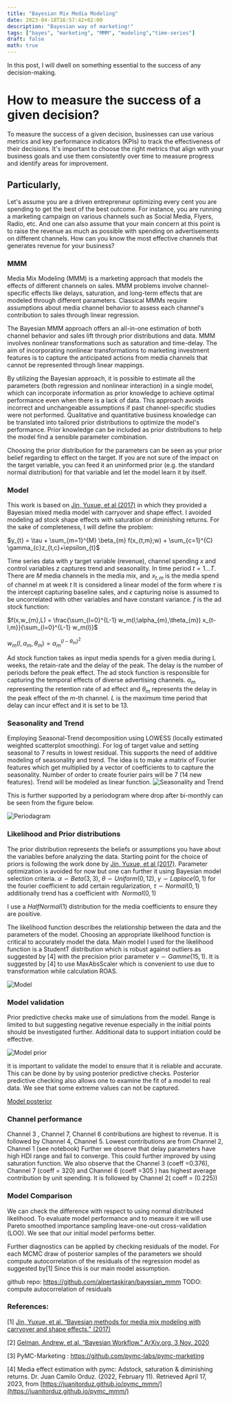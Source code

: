 ```yaml
---
title: "Bayesian Mix Media Modeling"
date: 2023-04-18T16:57:42+02:00
description: "Bayesian way of marketing!"
tags: ["bayes", "marketing", "MMM", "modeling","time-series"]
draft: false
math: true
---
```


In this post, I will dwell on something essential to the success of any decision-making. 

# How to measure the success of a given decision? 

To measure the success of a given decision, businesses can use various metrics and key performance indicators (KPIs) to track the effectiveness of their decisions. It's important to choose the right metrics that align with your business goals and use them consistently over time to measure progress and identify areas for improvement.

## Particularly,

Let's assume you are a driven entrepreneur optimizing every cent you are spending to get the best of the best outcome. For instance, you are running a marketing campaign on various channels such as Social Media, Flyers, Radio, etc. And one can also assume that your main concern at this point is to raise the revenue as much as possible with spending on advertisements on different channels. How can you know the most effective channels that generates revenue for your business?

### MMM

Media Mix Modeling (MMM) is a marketing approach that models the effects of different channels on sales. MMM problems involve channel-specific effects like delays, saturation, and long-term effects that are modeled through different parameters. Classical MMMs require assumptions about media channel behavior to assess each channel's contribution to sales through linear regression. 

The Bayesian MMM approach offers an all-in-one estimation of both channel behavior and sales lift through prior distributions and data. MMM involves nonlinear transformations such as saturation and time-delay. The aim of incorporating nonlinear transformations to marketing investment features is to capture the anticipated actions from media channels that cannot be represented through linear mappings.

By utilizing the Bayesian approach, it is possible to estimate all the parameters (both regression and nonlinear interaction) in a single model, which can incorporate information as prior knowledge to achieve optimal performance even when there is a lack of data. This approach avoids incorrect and unchangeable assumptions if past channel-specific studies were not performed. Qualitative and quantitative business knowledge can be translated into tailored prior distributions to optimize the model's performance. Prior knowledge can be included as prior distributions to help the model find a sensible parameter combination.

Choosing the prior distribution for the parameters can be seen as your prior belief regarding to effect on the target. If you are not sure of the impact on the target variable, you can feed it an uninformed prior (e.g. the standard normal distribution) for that variable and let the model learn it by itself.

### Model

This work is based on [Jin, Yuxue, et al (2017)](https://research.google/pubs/pub46001/) in which they provided a Bayesian mixed media model with carryover and shape effect. I avoided modeling ad stock shape effects with saturation or diminishing returns. For the sake of completeness, I will define the problem:

$y_{t} = \tau + \sum_{m=1}^{M} \beta_{m} f(x_{t,m};w) + \sum_{c=1}^{C} \gamma_{c}z_{t,c}+\epsilon_{t}$

Time series data with $y$ target variable (revenue), channel spending $x$ and control variables $z$ captures trend and seasonality. In time period $t = 1 \dots T$. There are $M$ media channels in the media mix, and $x_{t,m}$ is the media spend of channel $m$ at week $t$ It is considered a linear model of the form where $\tau$ is the intercept capturing baseline sales, and $\epsilon$ capturing noise is assumed to be uncorrelated with other variables and have constant variance. $f$ is the ad stock function:

$f(x,w_{m},L) = \frac{\sum_{l=0}^{L-1} w_m(l;\alpha_{m},\theta_{m}) x_{t-l,m}}{\sum_{l=0}^{L-1} w_m(l)}$ 

$w_m(l,\alpha_m,\theta_m)=\alpha_{m}^{(l-\theta_m)^2}$

Ad stock function takes as input media spends for a given media during  L weeks, the retain-rate and the delay of the peak. The delay is the number of periods before the peak effect. The ad stock function is responsible for capturing the temporal effects of diverse advertising channels. $\alpha_{m}$ representing the retention rate of ad effect  and $\theta_{m}$ represents the delay in the peak effect of the $m$-th channel. $L$ is the maximum time period that delay can incur effect and it is set to be 13.  


### Seasonality and Trend
 
Employing Seasonal-Trend decomposition using LOWESS (locally estimated weighted scatterplot smoothing). For log of target value and setting seasonal to 7 results in lowest residual. This supports the need of additive modeling of seasonality and trend. The idea is to make a matrix of Fourier features which get multiplied by a vector of coefficients to to capture the seasonality. Number of order to create fourier pairs will be 7 (14 new features). Trend will be modeled as linear function.
![Seasonality and Trend](/images/mmm/time_series_seasonality.png)

This is further supported by a periodogram where drop after bi-monthly can be seen from the figure below.

![Periodagram](/images/mmm/periodagram.png)


### Likelihood and Prior distributions 

The prior distribution represents the beliefs or assumptions you have about the variables before analyzing the data. Starting point for the choice of priors is following the work done by [Jin, Yuxue, et al (2017)](https://research.google/pubs/pub46001/). Parameter optimization is avoided for now but one can further it using Bayesian model selection criteria. $\alpha \backsim Beta(3,3)$, $\theta \backsim Uniform(0,12)$, $\gamma \backsim Laplace(0,1)$ for the fourier coefficient to add certain regularization, $\tau \backsim Normal(0,1)$ additionally trend has a coefficient with $~Normal(0,1)$  

I use a $HalfNormal(1)$ distribution for the media coefficients to ensure they are positive.

The likelihood function describes the relationship between the data and the parameters of the model. Choosing an appropriate likelihood function is critical to accurately model the data. Main model I used for the likelihood function is a StudentT distribution which is  robust against outliers as suggested by [4] with the precision prior parameter $\nu \backsim Gamme(15,1)$. It is suggested by [4] to use MaxAbsScaler which is convenient to use due to transformation while calculation ROAS.

![Model](/images/mmm/model_specification.png)

### Model validation

Prior predictive checks make use of simulations from the model. Range is limited to but suggesting negative revenue especially in the initial points should be investigated further. Additional data to support initiation could be effective.


![Model prior](/images/mmm/prior_predictive.png)

It is important to validate the model to ensure that it is reliable and accurate. This can be done by by using posterior predictive checks. Posterior predictive checking also allows one to examine the fit of a model to real data. We see that some extreme values can not be captured. 

[Model posterior](/images/mmm/ppsterior_predictive.png)

### Channel performance

Channel 3 , Channel 7, Channel 6 contributions are highest to revenue. It is followed by Channel 4, Channel 5. Lowest contributions are from Channel 2, Channel 1 (see notebook) Further we observe that delay parameters have high HDI range and fail to converge. This could further improved by using saturation function. We also observe that the Channel 3 (coeff =0.376), Channel 7 (coeff = 320) and Channel 6 (coeff =305 ) has highest average contribution by unit spending. It is followed by Channel 2( coeff = (0.225))

### Model Comparison

We can check the difference with respect to using normal distributed likelihood. To evaluate model performance and to measure it we will use Pareto smoothed importance sampling leave-one-out cross-validation (LOO).  We see that our initial model performs better. 

Further diagnostics can be applied by checking residuals of the model. For each MCMC draw of posterior samples of the parameters we should compute autocorrelation of the residuals of the regression model as suggested by[1] Since this is our main model assumption.

github repo: https://github.com/alpertaskiran/bayesian_mmm
TODO: compute autocorrelation of residuals

### References:

[1] [Jin, Yuxue, et al. “Bayesian methods for media mix modeling with carryover and shape effects.” (2017)](https://research.google/pubs/pub46001/)

[2] [Gelman, Andrew, et al. “Bayesian Workflow.” ArXiv.org, 3 Nov. 2020](https://arxiv.org/abs/2011.01808)

[3] PyMC-Marketing : https://github.com/pymc-labs/pymc-marketing

[4] Media effect estimation with pymc: Adstock, saturation & diminishing returns. Dr. Juan Camilo Orduz. (2022, February 11). Retrieved April 17, 2023, from [https://juanitorduz.github.io/pymc_mmm/](https://juanitorduz.github.io/pymc_mmm/)